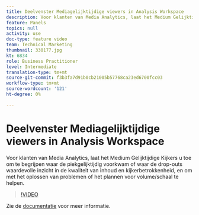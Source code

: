 ```yaml
---
title: Deelvenster Mediagelijktijdige viewers in Analysis Workspace
description: Voor klanten van Media Analytics, laat het Medium Gelijktijdige Kijkers u toe om te begrijpen waar de piekgelijktijdig voorkwam of waar de drop-outs waardevolle inzicht in de kwaliteit van inhoud en kijkerbetrokkenheid, en om met het oplossen van problemen of het plannen voor volume/schaal te helpen.
feature: Panels
topics: null
activity: use
doc-type: feature video
team: Technical Marketing
thumbnail: 330177.jpg
kt: 6834
role: Business Practitioner
level: Intermediate
translation-type: tm+mt
source-git-commit: f3b3fa7d91b0cb21005b57768ca23ed6700fcc03
workflow-type: tm+mt
source-wordcount: '121'
ht-degree: 0%

---
```



# Deelvenster Mediagelijktijdige viewers in Analysis Workspace

Voor klanten van Media Analytics, laat het Medium Gelijktijdige Kijkers u toe om te begrijpen waar de piekgelijktijdig voorkwam of waar de drop-outs waardevolle inzicht in de kwaliteit van inhoud en kijkerbetrokkenheid, en om met het oplossen van problemen of het plannen voor volume/schaal te helpen.

>[!VIDEO](https://video.tv.adobe.com/v/330177/?quality=12&learn=on)

Zie de [documentatie](https://experienceleague.adobe.com/docs/analytics/analyze/analysis-workspace/panels/media-concurrent-viewers.html?lang=en#analysis-workspace) voor meer informatie.
